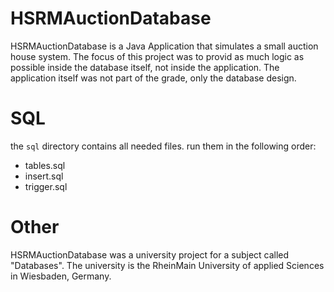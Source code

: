 HSRMAuctionDatabase
===================

HSRMAuctionDatabase is a Java Application that simulates a small auction house system.
The focus of this project was to provid as much logic as possible inside the database itself, not inside the application.
The application itself was not part of the grade, only the database design.


SQL
===================

the `sql` directory contains all needed files.
run them in the following order:
* tables.sql
* insert.sql
* trigger.sql


Other
===================

HSRMAuctionDatabase was a university project for a subject called "Databases". The university is the RheinMain University of applied Sciences in Wiesbaden, Germany.
